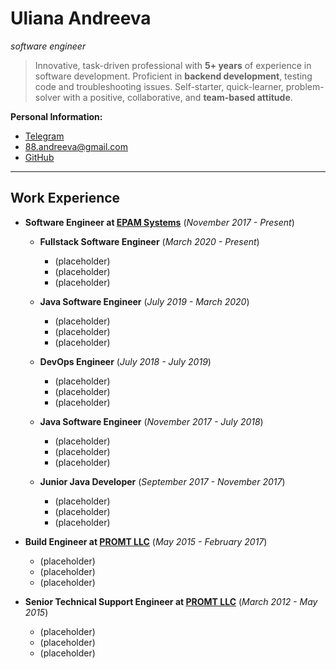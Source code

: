# Uliana Andreeva
_software engineer_

> Innovative, task-driven professional with __5+ years__ of experience in software development.
> Proficient in __backend development__, testing code and troubleshooting issues.
> Self-starter, quick-learner, problem-solver with a positive, collaborative, and __team-based attitude__.

__Personal Information:__

* [Telegram](https://t.me/youlass)
* 88.andreeva@gmail.com
* [GitHub](https://github.com/brainydamage)


___
## Work Experience

* **Software Engineer at [EPAM Systems](https://www.epam-group.ru/)** (_November 2017 - Present_)

  * **Fullstack Software Engineer** (_March 2020 - Present_)
    * (placeholder)
    * (placeholder)
    * (placeholder)

  * **Java Software Engineer** (_July 2019 - March 2020_)
      * (placeholder)
      * (placeholder)
      * (placeholder)
    
  * **DevOps Engineer** (_July 2018 - July 2019_)
      * (placeholder)
      * (placeholder)
      * (placeholder)

  * **Java Software Engineer** (_November 2017 - July 2018_)
      * (placeholder)
      * (placeholder)
      * (placeholder)

  * **Junior Java Developer** (_September 2017 - November 2017_)
      * (placeholder)
      * (placeholder)
      * (placeholder)


* **Build Engineer at [PROMT LLC](https://www.promt.ru/)** (_May 2015 - February 2017_)
    * (placeholder)
    * (placeholder)
    * (placeholder)


* **Senior Technical Support Engineer at [PROMT LLC](https://www.promt.ru/)** (_March 2012 - May 2015_)
    * (placeholder)
    * (placeholder)
    * (placeholder)
    
